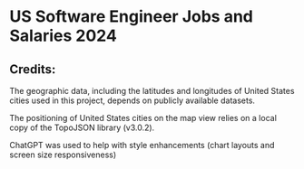 # US Software Engineer Jobs and Salaries 2024


## Credits: 
The geographic data, including the latitudes and longitudes of United States cities used in this project, depends on publicly available datasets. 

The positioning of United States cities on the map view relies on a local copy of the TopoJSON library (v3.0.2). 

ChatGPT was used to help with style enhancements (chart layouts and screen size responsiveness)
